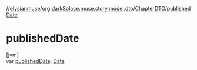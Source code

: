 //[elysianmuse](../../../index.md)/[org.darkSolace.muse.story.model.dto](../index.md)/[ChapterDTO](index.md)/[publishedDate](published-date.md)

# publishedDate

[jvm]\
var [publishedDate](published-date.md): [Date](https://docs.oracle.com/javase/8/docs/api/java/util/Date.html)

